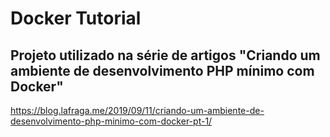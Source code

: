 # Docker Tutorial

## Projeto utilizado na série de artigos "Criando um ambiente de desenvolvimento PHP mínimo com Docker"

https://blog.lafraga.me/2019/09/11/criando-um-ambiente-de-desenvolvimento-php-minimo-com-docker-pt-1/
